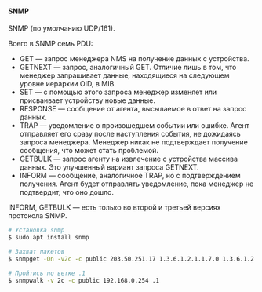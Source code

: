 #### SNMP

SNMP (по умол­чанию UDP/161).

Всего в SNMP семь PDU:

- GET — запрос менеджера NMS на получение данных c устройства.  
- GETNEXT — запрос, аналогичный GET. Отличие лишь в том, что менеджер запрашивает данные, находящиеся на следующем уровне иерархии OID, в MIB.  
- SET — с помощью этого запроса менеджер изменяет или присваивает устройству новые данные.  
- RESPONSE — сообщение от агента, высылаемое в ответ на запрос данных.  
- TRAP — уведомление о произошедшем событии или ошибке. Агент отправляет его сразу после наступления события, не дожидаясь запроса менеджера. Менеджер никак не подтверждает получение сообщения, что может стать проблемой.  
- GETBULK — запрос агенту на извлечение с устройства массива данных. Это улучшенный вариант запроса GETNEXT.  
- INFORM — сообщение, аналогичное TRAP, но с подтверждением получения. Агент будет отправлять уведомление, пока менеджер не подтвердит, что оно дошло.  
  
INFORM, GETBULK — есть только во второй и третьей версиях протокола SNMP.


```bash
# Установка snmp
$ sudo apt install snmp

# Захват пакетов
$ snmpget -On -v2c -c public 203.50.251.17 1.3.6.1.2.1.1.7.0 1.3.6.1.2.1.2.2.1.2.6 1.3.6.1.2.1.2.2.1.5.3

# Пройтись по ветке .1
$ snmpwalk -v 2c -c public 192.168.0.254 .1

```
